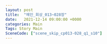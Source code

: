 ```yaml
---
layout: post
title:  "메인_회상_013~028장"
date:   2021-12-14 09:00:00 +0000
categories: Main
Tags: Story Main
SceneCode: ["scene_skip_cp013-028_q1_s10"]
---
```

